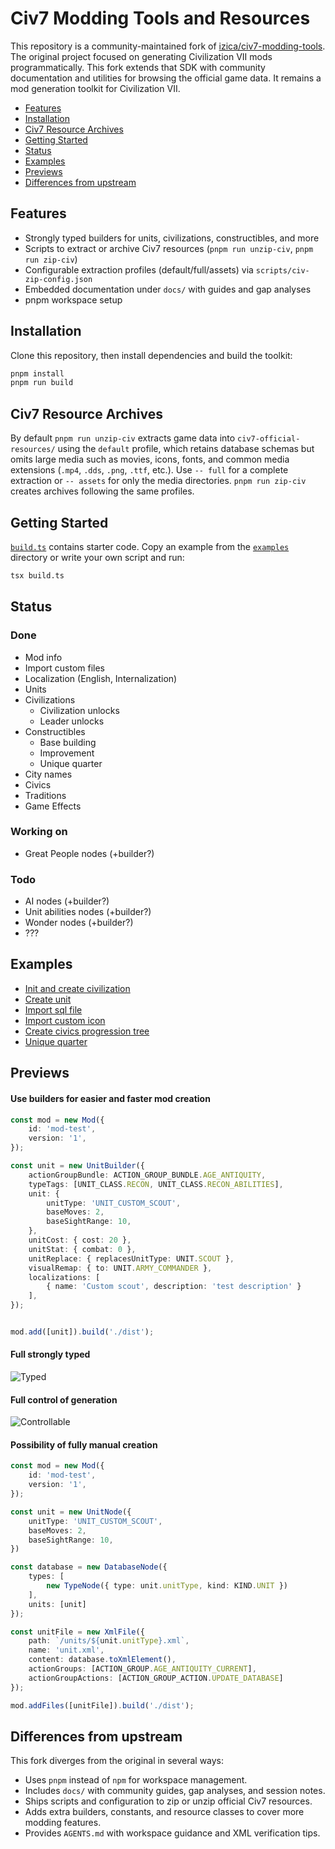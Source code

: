 # Civ7 Modding Tools and Resources

This repository is a community-maintained fork of [izica/civ7-modding-tools](https://github.com/izica/civ7-modding-tools). The original project focused on generating Civilization VII mods programmatically. This fork extends that SDK with community documentation and utilities for browsing the official game data. It remains a mod generation toolkit for Civilization VII.

- [Features](#features)
- [Installation](#installation)
- [Civ7 Resource Archives](#civ7-resource-archives)
- [Getting Started](#getting-started)
- [Status](#status)
- [Examples](#examples)
- [Previews](#previews)
- [Differences from upstream](#differences-from-upstream)

## Features
- Strongly typed builders for units, civilizations, constructibles, and more
- Scripts to extract or archive Civ7 resources (`pnpm run unzip-civ`, `pnpm run zip-civ`)
- Configurable extraction profiles (default/full/assets) via `scripts/civ-zip-config.json`
- Embedded documentation under `docs/` with guides and gap analyses
- pnpm workspace setup

## Installation
Clone this repository, then install dependencies and build the toolkit:

```bash
pnpm install
pnpm run build
```

## Civ7 Resource Archives
By default `pnpm run unzip-civ` extracts game data into `civ7-official-resources/` using the `default` profile, which retains database schemas but omits large media such as movies, icons, fonts, and common media extensions (`.mp4`, `.dds`, `.png`, `.ttf`, etc.). Use `-- full` for a complete extraction or `-- assets` for only the media directories. `pnpm run zip-civ` creates archives following the same profiles.

## Getting Started
[`build.ts`](build.ts) contains starter code. Copy an example from the [`examples`](examples) directory or write your own script and run:

```bash
tsx build.ts
```

## Status
### Done
- Mod info
- Import custom files
- Localization (English, Internalization)
- Units
- Civilizations
  - Civilization unlocks
  - Leader unlocks
- Constructibles
  - Base building
  - Improvement
  - Unique quarter
- City names
- Civics
- Traditions
- Game Effects

### Working on
- Great People nodes (+builder?)

### Todo
- AI nodes (+builder?)
- Unit abilities nodes (+builder?)
- Wonder nodes (+builder?)
- ???

## Examples
- [Init and create civilization](examples/civilization.ts)
- [Create unit](examples/unit.ts)
- [Import sql file](examples/import-sql-file.ts)
- [Import custom icon](examples/import-custom-icon.ts)
- [Create civics progression tree](examples/progression-tree.ts)
- [Unique quarter](examples/unique-quarter.ts)

## Previews
#### Use builders for easier and faster mod creation
```typescript
const mod = new Mod({
    id: 'mod-test',
    version: '1',
});

const unit = new UnitBuilder({
    actionGroupBundle: ACTION_GROUP_BUNDLE.AGE_ANTIQUITY,
    typeTags: [UNIT_CLASS.RECON, UNIT_CLASS.RECON_ABILITIES],
    unit: {
        unitType: 'UNIT_CUSTOM_SCOUT',
        baseMoves: 2,
        baseSightRange: 10,
    },
    unitCost: { cost: 20 },
    unitStat: { combat: 0 },
    unitReplace: { replacesUnitType: UNIT.SCOUT },
    visualRemap: { to: UNIT.ARMY_COMMANDER },
    localizations: [
        { name: 'Custom scout', description: 'test description' }
    ],
});


mod.add([unit]).build('./dist');
```

#### Full strongly typed
![Typed](previews/typed.png)

#### Full control of generation
![Controllable](previews/controllable.png)

#### Possibility of fully manual creation
```typescript
const mod = new Mod({
    id: 'mod-test',
    version: '1',
});

const unit = new UnitNode({
    unitType: 'UNIT_CUSTOM_SCOUT',
    baseMoves: 2,
    baseSightRange: 10,
})

const database = new DatabaseNode({
    types: [
        new TypeNode({ type: unit.unitType, kind: KIND.UNIT })
    ],
    units: [unit]
});

const unitFile = new XmlFile({
    path: `/units/${unit.unitType}.xml`,
    name: 'unit.xml',
    content: database.toXmlElement(),
    actionGroups: [ACTION_GROUP.AGE_ANTIQUITY_CURRENT],
    actionGroupActions: [ACTION_GROUP_ACTION.UPDATE_DATABASE]
});

mod.addFiles([unitFile]).build('./dist');
```

## Differences from upstream
This fork diverges from the original in several ways:
- Uses `pnpm` instead of `npm` for workspace management.
- Includes `docs/` with community guides, gap analyses, and session notes.
- Ships scripts and configuration to zip or unzip official Civ7 resources.
- Adds extra builders, constants, and resource classes to cover more modding features.
- Provides `AGENTS.md` with workspace guidance and XML verification tips.
